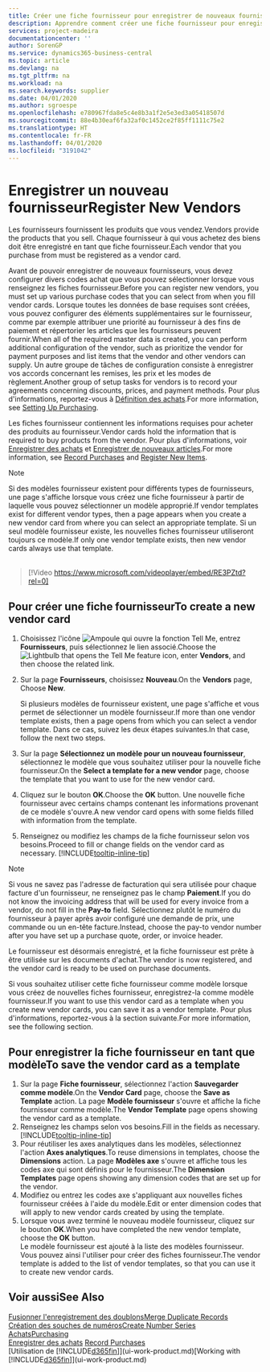 ```yaml
---
title: Créer une fiche fournisseur pour enregistrer de nouveaux fournisseurs | Microsoft Docs
description: Apprendre comment créer une fiche fournisseur pour enregistrer un nouveau fournisseur.
services: project-madeira
documentationcenter: ''
author: SorenGP
ms.service: dynamics365-business-central
ms.topic: article
ms.devlang: na
ms.tgt_pltfrm: na
ms.workload: na
ms.search.keywords: supplier
ms.date: 04/01/2020
ms.author: sgroespe
ms.openlocfilehash: e780967fda8e5c4e8b3a1f2e5e3ed3a05418507d
ms.sourcegitcommit: 88e4b30eaf6fa32af0c1452ce2f85ff1111c75e2
ms.translationtype: HT
ms.contentlocale: fr-FR
ms.lasthandoff: 04/01/2020
ms.locfileid: "3191042"
---
```

# <a name="register-new-vendors"></a><span data-ttu-id="bd62a-103">Enregistrer un nouveau fournisseur</span><span class="sxs-lookup"><span data-stu-id="bd62a-103">Register New Vendors</span></span>
<span data-ttu-id="bd62a-104">Les fournisseurs fournissent les produits que vous vendez.</span><span class="sxs-lookup"><span data-stu-id="bd62a-104">Vendors provide the products that you sell.</span></span> <span data-ttu-id="bd62a-105">Chaque fournisseur à qui vous achetez des biens doit être enregistré en tant que fiche fournisseur.</span><span class="sxs-lookup"><span data-stu-id="bd62a-105">Each vendor that you purchase from must be registered as a vendor card.</span></span>

<span data-ttu-id="bd62a-106">Avant de pouvoir enregistrer de nouveaux fournisseurs, vous devez configurer divers codes achat que vous pouvez sélectionner lorsque vous renseignez les fiches fournisseur.</span><span class="sxs-lookup"><span data-stu-id="bd62a-106">Before you can register new vendors, you must set up various purchase codes that you can select from when you fill vendor cards.</span></span> <span data-ttu-id="bd62a-107">Lorsque toutes les données de base requises sont créées, vous pouvez configurer des éléments supplémentaires sur le fournisseur, comme par exemple attribuer une priorité au fournisseur à des fins de paiement et répertorier les articles que les fournisseurs peuvent fournir.</span><span class="sxs-lookup"><span data-stu-id="bd62a-107">When all of the required master data is created, you can perform additional configuration of the vendor, such as prioritize the vendor for payment purposes and list items that the vendor and other vendors can supply.</span></span> <span data-ttu-id="bd62a-108">Un autre groupe de tâches de configuration consiste à enregistrer vos accords concernant les remises, les prix et les modes de règlement.</span><span class="sxs-lookup"><span data-stu-id="bd62a-108">Another group of setup tasks for vendors is to record your agreements concerning discounts, prices, and payment methods.</span></span> <span data-ttu-id="bd62a-109">Pour plus d'informations, reportez-vous à [Définition des achats](purchasing-setup-purchasing.md).</span><span class="sxs-lookup"><span data-stu-id="bd62a-109">For more information, see [Setting Up Purchasing](purchasing-setup-purchasing.md).</span></span>

<span data-ttu-id="bd62a-110">Les fiches fournisseur contiennent les informations requises pour acheter des produits au fournisseur.</span><span class="sxs-lookup"><span data-stu-id="bd62a-110">Vendor cards hold the information that is required to buy products from the vendor.</span></span> <span data-ttu-id="bd62a-111">Pour plus d'informations, voir [Enregistrer des achats](purchasing-how-record-purchases.md) et [Enregistrer de nouveaux articles](inventory-how-register-new-items.md).</span><span class="sxs-lookup"><span data-stu-id="bd62a-111">For more information, see [Record Purchases](purchasing-how-record-purchases.md) and [Register New Items](inventory-how-register-new-items.md).</span></span>

> [!NOTE]  
>   <span data-ttu-id="bd62a-112">Si des modèles fournisseur existent pour différents types de fournisseurs, une page s'affiche lorsque vous créez une fiche fournisseur à partir de laquelle vous pouvez sélectionner un modèle approprié.</span><span class="sxs-lookup"><span data-stu-id="bd62a-112">If vendor templates exist for different vendor types, then a page appears when you create a new vendor card from where you can select an appropriate template.</span></span> <span data-ttu-id="bd62a-113">Si un seul modèle fournisseur existe, les nouvelles fiches fournisseur utiliseront toujours ce modèle.</span><span class="sxs-lookup"><span data-stu-id="bd62a-113">If only one vendor template exists, then new vendor cards always use that template.</span></span>
<br><br>  

> [!Video https://www.microsoft.com/videoplayer/embed/RE3PZtd?rel=0]

## <a name="to-create-a-new-vendor-card"></a><span data-ttu-id="bd62a-114">Pour créer une fiche fournisseur</span><span class="sxs-lookup"><span data-stu-id="bd62a-114">To create a new vendor card</span></span>
1. <span data-ttu-id="bd62a-115">Choisissez l'icône ![Ampoule qui ouvre la fonction Tell Me](media/ui-search/search_small.png "Dites-moi ce que vous voulez faire"), entrez **Fournisseurs**, puis sélectionnez le lien associé.</span><span class="sxs-lookup"><span data-stu-id="bd62a-115">Choose the ![Lightbulb that opens the Tell Me feature](media/ui-search/search_small.png "Tell me what you want to do") icon, enter **Vendors**, and then choose the related link.</span></span>  
2. <span data-ttu-id="bd62a-116">Sur la page **Fournisseurs**, choisissez **Nouveau**.</span><span class="sxs-lookup"><span data-stu-id="bd62a-116">On the **Vendors** page, Choose **New**.</span></span>

    <span data-ttu-id="bd62a-117">Si plusieurs modèles de fournisseur existent, une page s'affiche et vous permet de sélectionner un modèle fournisseur.</span><span class="sxs-lookup"><span data-stu-id="bd62a-117">If more than one vendor template exists, then a page opens from which you can select a vendor template.</span></span> <span data-ttu-id="bd62a-118">Dans ce cas, suivez les deux étapes suivantes.</span><span class="sxs-lookup"><span data-stu-id="bd62a-118">In that case, follow the next two steps.</span></span>
3. <span data-ttu-id="bd62a-119">Sur la page **Sélectionnez un modèle pour un nouveau fournisseur**, sélectionnez le modèle que vous souhaitez utiliser pour la nouvelle fiche fournisseur.</span><span class="sxs-lookup"><span data-stu-id="bd62a-119">On the **Select a template for a new vendor** page, choose the template that you want to use for the new vendor card.</span></span>
4. <span data-ttu-id="bd62a-120">Cliquez sur le bouton **OK**.</span><span class="sxs-lookup"><span data-stu-id="bd62a-120">Choose the **OK** button.</span></span> <span data-ttu-id="bd62a-121">Une nouvelle fiche fournisseur avec certains champs contenant les informations provenant de ce modèle s'ouvre.</span><span class="sxs-lookup"><span data-stu-id="bd62a-121">A new vendor card opens with some fields filled with information from the template.</span></span>
5. <span data-ttu-id="bd62a-122">Renseignez ou modifiez les champs de la fiche fournisseur selon vos besoins.</span><span class="sxs-lookup"><span data-stu-id="bd62a-122">Proceed to fill or change fields on the vendor card as necessary.</span></span> [!INCLUDE[tooltip-inline-tip](includes/tooltip-inline-tip_md.md)]

> [!NOTE]  
>   <span data-ttu-id="bd62a-123">Si vous ne savez pas l'adresse de facturation qui sera utilisée pour chaque facture d'un fournisseur, ne renseignez pas le champ **Paiement**.</span><span class="sxs-lookup"><span data-stu-id="bd62a-123">If you do not know the invoicing address that will be used for every invoice from a vendor, do not fill in the **Pay-to** field.</span></span> <span data-ttu-id="bd62a-124">Sélectionnez plutôt le numéro du fournisseur à payer après avoir configuré une demande de prix, une commande ou un en-tête facture.</span><span class="sxs-lookup"><span data-stu-id="bd62a-124">Instead, choose the pay-to vendor number after you have set up a purchase quote, order, or invoice header.</span></span>

<span data-ttu-id="bd62a-125">Le fournisseur est désormais enregistré, et la fiche fournisseur est prête à être utilisée sur les documents d'achat.</span><span class="sxs-lookup"><span data-stu-id="bd62a-125">The vendor is now registered, and the vendor card is ready to be used on purchase documents.</span></span>

<span data-ttu-id="bd62a-126">Si vous souhaitez utiliser cette fiche fournisseur comme modèle lorsque vous créez de nouvelles fiches fournisseur, enregistrez-la comme modèle fournisseur.</span><span class="sxs-lookup"><span data-stu-id="bd62a-126">If you want to use this vendor card as a template when you create new vendor cards, you can save it as a vendor template.</span></span> <span data-ttu-id="bd62a-127">Pour plus d'informations, reportez-vous à la section suivante.</span><span class="sxs-lookup"><span data-stu-id="bd62a-127">For more information, see the following section.</span></span>

## <a name="to-save-the-vendor-card-as-a-template"></a><span data-ttu-id="bd62a-128">Pour enregistrer la fiche fournisseur en tant que modèle</span><span class="sxs-lookup"><span data-stu-id="bd62a-128">To save the vendor card as a template</span></span>
1. <span data-ttu-id="bd62a-129">Sur la page **Fiche fournisseur**, sélectionnez l'action **Sauvegarder comme modèle**.</span><span class="sxs-lookup"><span data-stu-id="bd62a-129">On the **Vendor Card** page, choose the **Save as Template** action.</span></span> <span data-ttu-id="bd62a-130">La page **Modèle fournisseur** s'ouvre et affiche la fiche fournisseur comme modèle.</span><span class="sxs-lookup"><span data-stu-id="bd62a-130">The **Vendor Template** page opens showing the vendor card as a template.</span></span>
2. <span data-ttu-id="bd62a-131">Renseignez les champs selon vos besoins.</span><span class="sxs-lookup"><span data-stu-id="bd62a-131">Fill in the fields as necessary.</span></span> [!INCLUDE[tooltip-inline-tip](includes/tooltip-inline-tip_md.md)]
3. <span data-ttu-id="bd62a-132">Pour réutiliser les axes analytiques dans les modèles, sélectionnez l'action **Axes analytiques**.</span><span class="sxs-lookup"><span data-stu-id="bd62a-132">To reuse dimensions in templates, choose the **Dimensions** action.</span></span> <span data-ttu-id="bd62a-133">La page **Modèles axe** s'ouvre et affiche tous les codes axe qui sont définis pour le fournisseur.</span><span class="sxs-lookup"><span data-stu-id="bd62a-133">The **Dimension Templates** page opens showing any dimension codes that are set up for the vendor.</span></span>
4. <span data-ttu-id="bd62a-134">Modifiez ou entrez les codes axe s'appliquant aux nouvelles fiches fournisseur créées à l'aide du modèle.</span><span class="sxs-lookup"><span data-stu-id="bd62a-134">Edit or enter dimension codes that will apply to new vendor cards created by using the template.</span></span>
5. <span data-ttu-id="bd62a-135">Lorsque vous avez terminé le nouveau modèle fournisseur, cliquez sur le bouton **OK**.</span><span class="sxs-lookup"><span data-stu-id="bd62a-135">When you have completed the new vendor template, choose the **OK** button.</span></span>  
   <span data-ttu-id="bd62a-136">Le modèle fournisseur est ajouté à la liste des modèles fournisseur. Vous pouvez ainsi l'utiliser pour créer des fiches fournisseur.</span><span class="sxs-lookup"><span data-stu-id="bd62a-136">The vendor template is added to the list of vendor templates, so that you can use it to create new vendor cards.</span></span>

## <a name="see-also"></a><span data-ttu-id="bd62a-137">Voir aussi</span><span class="sxs-lookup"><span data-stu-id="bd62a-137">See Also</span></span>
[<span data-ttu-id="bd62a-138">Fusionner l'enregistrement des doublons</span><span class="sxs-lookup"><span data-stu-id="bd62a-138">Merge Duplicate Records</span></span>](sales-how-merge-duplicate-records.md)  
[<span data-ttu-id="bd62a-139">Création des souches de numéros</span><span class="sxs-lookup"><span data-stu-id="bd62a-139">Create Number Series</span></span>](ui-create-number-series.md)  
[<span data-ttu-id="bd62a-140">Achats</span><span class="sxs-lookup"><span data-stu-id="bd62a-140">Purchasing</span></span>](purchasing-manage-purchasing.md)  
<span data-ttu-id="bd62a-141">[Enregistrer des achats](purchasing-how-record-purchases.md) </span><span class="sxs-lookup"><span data-stu-id="bd62a-141">[Record Purchases](purchasing-how-record-purchases.md) </span></span>  
<span data-ttu-id="bd62a-142">[Utilisation de [!INCLUDE[d365fin](includes/d365fin_md.md)]](ui-work-product.md)</span><span class="sxs-lookup"><span data-stu-id="bd62a-142">[Working with [!INCLUDE[d365fin](includes/d365fin_md.md)]](ui-work-product.md)</span></span>  
